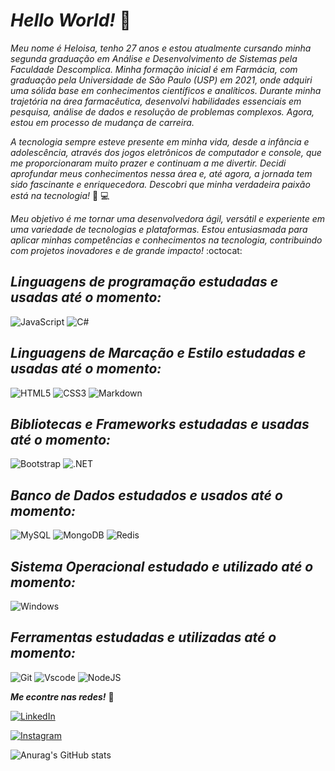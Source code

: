 # ***Hello World!*** :wave:
*Meu nome é Heloisa, tenho 27 anos e estou atualmente cursando minha segunda graduação em Análise e Desenvolvimento de Sistemas pela
Faculdade Descomplica. Minha formação inicial é em Farmácia, com graduação pela Universidade de São Paulo (USP) em 2021, onde adquiri uma sólida base em conhecimentos 
científicos e analíticos. Durante minha trajetória na área farmacêutica, desenvolvi habilidades essenciais em pesquisa, 
análise de dados e resolução de problemas complexos. Agora, estou em processo de mudança de carreira.*

*A tecnologia sempre esteve presente em minha vida, desde a infância e adolescência, através dos jogos eletrônicos de computador e console, 
que me proporcionaram muito prazer e continuam a me divertir. Decidi aprofundar meus conhecimentos nessa área e, até agora, a jornada tem sido
fascinante e enriquecedora. Descobri que minha verdadeira paixão está na tecnologia!* :sparkling_heart: 💻

*Meu objetivo é me tornar uma desenvolvedora ágil, versátil e experiente em uma variedade de tecnologias e plataformas. 
Estou entusiasmada para aplicar minhas competências e conhecimentos na tecnologia, contribuindo com projetos inovadores e de grande impacto!*
:octocat:

 ***Linguagens de programação estudadas e usadas até o momento:***
  -
  ![JavaScript](https://img.shields.io/badge/JavaScript-F7DF1E?style=for-the-badge&logo=javascript&logoColor=black)
  ![C#](https://img.shields.io/badge/C%23-239120?style=for-the-badge&logo=c-sharp&logoColor=white)
  

  ***Linguagens de Marcação e Estilo estudadas e usadas até o momento:***
   -
   ![HTML5](https://img.shields.io/badge/HTML5-E34F26?style=for-the-badge&logo=html5&logoColor=white)
    ![CSS3](https://img.shields.io/badge/CSS3-1572B6?style=for-the-badge&logo=css3&logoColor=white)
    ![Markdown](https://img.shields.io/badge/Markdown-000?style=for-the-badge&logo=markdown)

   ***Bibliotecas e Frameworks estudadas e usadas até o momento:***
   - 
   ![Bootstrap](https://img.shields.io/badge/-boostrap-0D1117?style=for-the-badge&logo=bootstrap&labelColor=0D1117)
   ![.NET](https://img.shields.io/badge/.NET-5C2D91?style=for-the-badge&logo=.net&logoColor=white)

   ***Banco de Dados estudados e usados até o momento:***
   -
   ![MySQL](https://img.shields.io/badge/MySQL-00000F?style=for-the-badge&logo=mysql&logoColor=white)
   ![MongoDB](https://img.shields.io/badge/MongoDB-%234ea94b.svg?style=for-the-badge&logo=mongodb&logoColor=white)
   ![Redis](https://img.shields.io/badge/redis-%23DD0031.svg?style=for-the-badge&logo=redis&logoColor=white)

 ***Sistema Operacional estudado e utilizado até o momento:***
  -
   ![Windows](https://img.shields.io/badge/Windows-000?style=for-the-badge&logo=windows&logoColor=2CA5E0)

 ***Ferramentas estudadas e utilizadas até o momento:***
  -
  ![Git](https://img.shields.io/badge/GIT-E44C30?style=for-the-badge&logo=git&logoColor=white)
  ![Vscode](https://img.shields.io/badge/Vscode-007ACC?style=for-the-badge&logo=visual-studio-code&logoColor=white)
  ![NodeJS](https://img.shields.io/badge/node.js-6DA55F?style=for-the-badge&logo=node.js&logoColor=white)

 ***Me econtre nas redes!*** :purple_heart:

  [![LinkedIn](https://img.shields.io/badge/LinkedIn-0077B5?style=for-the-badge&logo=linkedin&logoColor=white)](https://www.linkedin.com/in/heloisacrepaldizen/)
  
  [![Instagram](https://img.shields.io/badge/-Instagram-%23E4405F?style=for-the-badge&logo=instagram&logoColor=white)](https://www.instagram.com/helozenn/)

  






    
  


![Anurag's GitHub stats](https://github-readme-stats.vercel.app/api?username=heloisazen&theme=tokyonight&show_icons=true)
